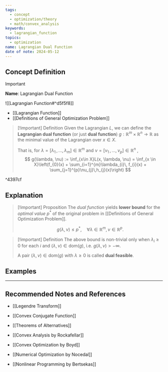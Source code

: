 ```yaml
---
tags:
  - concept
  - optimization/theory
  - math/convex_analysis
keywords:
  - lagrangian_function
topics:
  - optimization
name: Lagrangian Dual Function
date of note: 2024-05-12
---
```


## Concept Definition

>[!important]
>**Name**: Lagrangian Dual Function

![[Lagrangian Function#^d5f5f8]]

- [[Lagrangian Function]]
- [[Definitions of General Optimization Problem]]


>[!important] Definition
>Given the Lagrangian $L$, we can define the **Lagrangian dual function** (or just **dual function**) $g: \mathbb{R}^m \times \mathbb{R}^{n} \to \mathbb{R}$ as the minimal value of the Lagrangian over $x\in X$. 
>
>That is, for $\lambda = [\lambda_{1} \,{,}\ldots{,}\, \lambda_{m}] \in \mathbb{R}^m$ and $\nu = [\nu_{1} \,{,}\ldots{,}\, \nu_{p}] \in \mathbb{R}^n$ ,
>$$
>g(\lambda, \nu) := \inf_{x\in X}L(x, \lambda, \nu) = \inf_{x \in X}\left(f_{0}(x) + \sum_{i=1}^{m}\lambda_{i}\, f_{i}(x) + \sum_{j=1}^{p}\nu_{j}\,h_{j}(x)\right)
>$$ 

^4397cf


## Explanation

>[!important] Proposition
>The *dual function* yields **lower bound** for the *optimal value* $p^{*}$ of the original problem in [[Definitions of General Optimization Problem]].
>
>$$
>g(\lambda, \nu) \leq p^{*}, \quad \forall \lambda \in \mathbb{R}^m, \nu \in \mathbb{R}^p.
>$$

>[!important] Definition
>The above bound is non-trivial only when $\lambda_{i} \ge 0$ for each $i$ and $(\lambda, \nu) \in \text{dom}(g)$, i.e. $g(\lambda, \nu) > - \infty$.
>
>A pair $(\lambda, \nu) \in \text{dom}(g)$ with $\lambda \ge 0$ is called **dual feasible**.

## Examples







-----------
##  Recommended Notes and References

- [[Legendre Transform]]
- [[Convex Conjugate Function]]
- [[Theorems of Alternatives]]

- [[Convex Analysis by Rockafellar]]
- [[Convex Optimization by Boyd]]
- [[Numerical Optimization by Nocedal]]
- [[Nonlinear Programming by Bertsekas]]